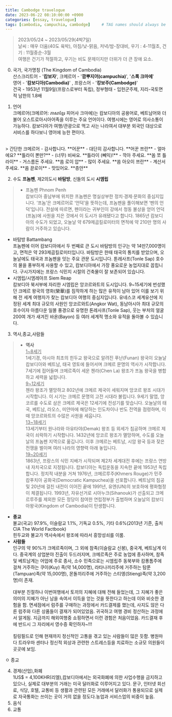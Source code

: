 ```yaml
---
title: Cambodge travelogue 
date: 2023-06-22 08:10:00:00 +0900
categories: [essay, travelogue]
tags: [cambodia, campuchia, cambodge]     # TAG names should always be lowercase
--- 
```


> 2023/05/24 ~ 2023/05/29(4박7일)
<br> 날씨 : 매우 더움(40도 육박), 아침/낮-맑음, 저녁/밤-장대비, 우기 : 4-11월초,  건기 : 11월중순-3월
<br> 여행은 건기가 적절하고, 우기는 비도 문제이지만 더위가 더 큰 장애 요소.

0. 국가, 국가명칭 (The Kingdom of Cambodia)
<br> 산스크리트어 - '**캄보자**', 크메르어 - '**깜뿌지어(campuchia)**', '**스록 크마에**'
<br> 영어 - '**캄보디아(Cambodia)**' , 프랑스어 - '**캉보주(Cambodge)**'
<br> 건국 - 1953년 11월9일(프랑스로부터 독립), 정부형태 - 입헌군주제, 지리-국토면적 남한의 1.8배

1. 언어
<br> 크메르어(크메르어: ភាសាខ្មែរ 피어사 크마에)는 캄보디아의 공용어로, 베트남어와 더불어 오스트로아시아어족을 이루는 주요 언어이다. 여행시에는 영어로 의사소통이 가능하다. 캄보디아가 여행/관광으로 먹고 사는 나라여서 대부분 외국인 대상으로 서비스를 하다보니 영어에 능한 편이다.
<br> 
> 간단한 크메르어
- 감사합니다. **어꾼**
- 대단히 감사합니다. **어꾼 쯔란**
- 얼마에요? **틀라이 뽄만?**
- (너무) 비싸요. **틀라이 (뻬익)!**
- 깍아 주세요. **쏨 쪼 틀라이**
- 거스름돈 주세요. **쏨 로이 압**
- 많이 주세요. **쏨 아오이 쯔란**
- 계산서 주세요. **쏨 끋로이**
- 맛있어요. **층안**

2. 수도 **프놈펜**, 제2의도시 **바탐방**, 신들의 도시 **시엠립** <br>
> - 프놈펜 Phnom Penh
<br> 캄보디아 중남부에 위치한 프놈펜은 명실상부한 정치·경제·문화의 중심지입니다. ‘프놈’은 크메르어로 ‘언덕’을 뜻하는데, 프놈펜을 풀이해보면 ‘펜의 언덕’입니다. 전설에 따르면, 펜이라는 귀부인이 강에서 청동 불상을 얻어 언덕(프놈)에 사원을 지은 것에서 이 도시가 유래됐다고 합니다. 1865년 캄보디아의 수도가 되었고, 오늘날 약 679제곱킬로미터의 면적에 약 210만 명의 사람이 거주하고 있습니다.
- 바탐방 Battambang
<br> 프놈펜에 이어 캄보디아에서 두 번째로 큰 도시 바탐방의 인구는 약 14만7,000명이고, 면적은 약 293제곱킬로미터입니다. 바탐방은 한때 태국의 통치를 받았으며, 오늘날에도 태국과 프놈펜을 잇는 주요 관문 도시입니다. 톤레사프(Tonle Sap) 호수의 물을 풍부하게 사용할 수 있고, 캄보디아에서 가장 풍요로운 농업지대로 꼽힙니다. 구시가지에는 프랑스 식민지 시절의 건축물이 잘 보존되어 있습니다.
- 시엠립/시엠레아프 Siem Reap
<br> 캄보디아 북서부에 자리한 시엠립은 앙코르와트의 도시입니다. 9~15세기에 번성했던 크메르 왕국의 영화(榮華)를 짐작하게 하는 많은 유적이 남아 있어 이를 보기 위해 전 세계 여행자가 찾는 캄보디아 여행의 중심지입니다. 유네스코 세계유산에 지정된 세계 최대 규모의 사원인 앙코르와트(Angkor Wat), 동남아시아 최대 규모의 호수이자 아름다운 일몰 풍경으로 유명한 톤레사프(Tonle Sap), 웃는 부처의 얼굴 200여 개가 새겨진 바욘(Bayon) 등 여러 세계적 명소와 유적을 돌아볼 수 있습니다.

3. 역사,종교,사람들
> - **역사** <br><U>1~8세기</U><br>
1세기경, 아시아 최초의 힌두교 왕국으로 알려진 푸난(Funan) 왕국이 오늘날 캄보디아와 베트남, 태국 영토에 들어서며 크메르 문명의 역사가 시작합니다. 7세기에 접어들며 크메르족이 세운 첸라(Chen La) 왕조가 프놈 왕국을 병합하고 세력을 넓힙니다. <br><U>9~12세기</U><br>
첸라 왕조가 멸망하고 802년에 크메르 제국이 세워지며 앙코르 왕조 시대가 시작합니다. 이 시기는 크메르 문명의 고전 시대라 불립니다. 9세기 말엽, 앙코르를 수도로 삼은 크메르 제국은 12세기에 전성기를 맞습니다. 오늘날의 태국, 베트남, 라오스, 미얀마에 해당하는 인도차이나 반도 전역을 점령하며, 이때 앙코르와트의 수많은 사원을 세웁니다.<br><U>13~18세기</U><br>
13세기부터 원나라와 아유타야(Demak) 왕조 등 외세가 침공하며 크메르 제국이 쇠락하기 시작합니다. 1432년에 앙코르 왕조가 멸망하며, 수도를 오늘날의 프놈펜 지역으로 옮깁니다. 이후 크메르는 베트남, 시암 왕국 등과 잦은 전쟁을 벌이며 여러 나라의 영향력 아래 놓입니다.
<br><U>19~20세기</U><br>
1863년, 프랑스의 식민 지배가 시작되며 제2차 세계대전 후에는 프랑스 연방 내 자치국으로 지정됩니다. 캄보디아는 독립운동을 지속한 끝에 1953년 독립합니다. 정치적 내분을 거쳐 1976년, 크메르루주(Khmers Rouge)가 민주 캄푸치아 공화국(Democratic Kampuchea)을 선포합니다. 베트남의 침공 및 20년에 걸친 내전이 이어진 끝에 1991년, 유엔(UN)의 보호하에 평화협정이 체결됩니다. 1993년, 자유선거로 시아누크(Sihanouk)가 선출되고 크메르루주를 제외한 모든 정당이 참여한 연립정부가 출범하며 오늘날의 캄보디아왕국(Kingdom of Cambodia)이 탄생합니다.
- **종교** <br> 불교(국교) 97.9%, 이슬람교 1.1%, 기독교 0.5%, 기타 0.6%(2013년 기준, 출처 CIA The World Factbook) <br> 힌두교와 불교가 역사속에서 왕조에 따라서 흥망성쇠를 이룸. 
- **사람들** <br> 인구의 약 90%가 크메르족이며, 그 외에 참족(이슬람교 신봉), 중국계, 베트남계 이다. 중국계의 상업분야 진출이 두드러지며, 크메르족은 주로 농업에 종사하며, 참족 및 베트남계는 어업에 주로 종사, 소수 민족으로는 시엠립주 동북부와 캄퐁톰주에 걸쳐 거주하는 쿠이(Kuy) 족(약 14,000명), 라타나끼리주에 거주하는 탐푼(Tampuan)족(약 15,000명), 몬돌끼리주에 거주하는 스티엥(Stieng)족(약 3,200명)이 존재. <br><br> 대부분 친절하나 이번여행에서 토끼의 지혜에 대해 전해 들었는데, 그 지혜가 좋은의미의 지혜가 아닌 남을 속여서 이득을 얻는 것을 뜻한다고 하는데 이와 비슷한 경험을 함. 면세점에서 럼주를 구매하는 과정에서 카드결제를 했는데, 사지도 않은 다른 럼주와 다른 상품들이 결재가 되어있었음. 귀국하고 여행 경비 정산하는 과정에서 알게됨. 지금까지 해외여행중 쇼핑하면서 이런 경험은 처음이었음. 카드결재 후에 반드시 그 자리에서 영수증 확인하자~!!! <br><br>킬링필드로 인해 현재까지 정신적인 고통을 겪고 있는 사람들이 많은 듯함. 병원마다 트라우마 센터나 정신적 외상과 관련한 스트레스등을 치료하는 소규모 의원들이 곳곳에 보임.

ㅇ 종교

4. 경제(산업),화폐
<br> 1US$ = 4,100KHR(리엘),캄보디아에서는 외국화폐에 의한 사업수행을 금지하고 있으나, 실제로 대부분의 거래는 미국 달러화로 이루어지고 있다. 문구, 인터넷 회선료, 식당, 호텔, 교통비 등 생활과 관련된 모든 거래에서 달러화가 통용되므로 실제로 자국통화는 쓰이는 곳이 거의 없을 정도다.농업과 서비스업의 비중이 높음.
5. 음식
6. 교통